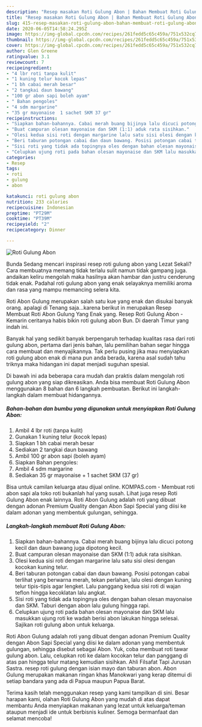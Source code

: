 ```yaml
---
description: "Resep masakan Roti Gulung Abon | Bahan Membuat Roti Gulung Abon Yang Mudah Dan Praktis"
title: "Resep masakan Roti Gulung Abon | Bahan Membuat Roti Gulung Abon Yang Mudah Dan Praktis"
slug: 415-resep-masakan-roti-gulung-abon-bahan-membuat-roti-gulung-abon-yang-mudah-dan-praktis
date: 2020-06-05T14:58:24.295Z
image: https://img-global.cpcdn.com/recipes/261fedd5c65c459a/751x532cq70/roti-gulung-abon-foto-resep-utama.jpg
thumbnail: https://img-global.cpcdn.com/recipes/261fedd5c65c459a/751x532cq70/roti-gulung-abon-foto-resep-utama.jpg
cover: https://img-global.cpcdn.com/recipes/261fedd5c65c459a/751x532cq70/roti-gulung-abon-foto-resep-utama.jpg
author: Glen Greene
ratingvalue: 3.1
reviewcount: 7
recipeingredient:
- "4 lbr roti tanpa kulit"
- "1 kuning telur kocok lepas"
- "1 bh cabai merah besar"
- "2 tangkai daun bawang"
- "100 gr abon sapi boleh ayam"
- " Bahan pengoles"
- "4 sdm margarine"
- "35 gr mayonaise  1 sachet SKM 37 gr"
recipeinstructions:
- "Siapkan bahan-bahannya. Cabai merah buang bijinya lalu dicuci potong kecil dan daun bawang juga dipotong kecil."
- "Buat campuran olesan mayonaise dan SKM (1:1) aduk rata sisihkan."
- "Olesi kedua sisi roti dengan margarine lalu satu sisi olesi dengan kocokan kuning telur."
- "Beri taburan potongan cabai dan daun bawang. Posisi potongan cabai terlihat yang berwarna merah, tekan perlahan, lalu olesi dengan kuning telur tipis-tipis agar lengket. Lalu panggang kedua sisi roti di wajan teflon hingga kecoklatan lalu angkat."
- "Sisi roti yang tidak ada topingnya oles dengan bahan olesan mayonaise dan SKM. Taburi dengan abon lalu gulung hingga rapi."
- "Celupkan ujung roti pada bahan olesan mayonaise dan SKM lalu masukkan ujung roti ke wadah berisi abon lakukan hingga selesai. Sajikan roti gulung abon untuk keluarga."
categories:
- Resep
tags:
- roti
- gulung
- abon

katakunci: roti gulung abon 
nutrition: 233 calories
recipecuisine: Indonesian
preptime: "PT29M"
cooktime: "PT39M"
recipeyield: "2"
recipecategory: Dinner

---
```



![Roti Gulung Abon](https://img-global.cpcdn.com/recipes/261fedd5c65c459a/751x532cq70/roti-gulung-abon-foto-resep-utama.jpg)

Bunda Sedang mencari inspirasi resep roti gulung abon yang Lezat Sekali? Cara membuatnya memang tidak terlalu sulit namun tidak gampang juga. andaikan keliru mengolah maka hasilnya akan hambar dan justru cenderung tidak enak. Padahal roti gulung abon yang enak selayaknya memiliki aroma dan rasa yang mampu memancing selera kita.

Roti Abon Gulung merupakan salah satu kue yang enak dan disukai banyak orang. apalagi di Tenang saja…karena berikut in merupakan Resep Membuat Roti Abon Gulung Yang Enak yang. Resep Roti Gulung Abon - Kemarin ceritanya habis bikin roti gulung abon Bun. Di daerah Timur yang indah ini.

Banyak hal yang sedikit banyak berpengaruh terhadap kualitas rasa dari roti gulung abon, pertama dari jenis bahan, lalu pemilihan bahan segar hingga cara membuat dan menyajikannya. Tak perlu pusing jika mau menyiapkan roti gulung abon enak di mana pun anda berada, karena asal sudah tahu triknya maka hidangan ini dapat menjadi suguhan spesial.


Di bawah ini ada beberapa cara mudah dan praktis dalam mengolah roti gulung abon yang siap dikreasikan. Anda bisa membuat Roti Gulung Abon menggunakan 8 bahan dan 6 langkah pembuatan. Berikut ini langkah-langkah dalam membuat hidangannya.

<!--inarticleads1-->

##### Bahan-bahan dan bumbu yang digunakan untuk menyiapkan Roti Gulung Abon:

1. Ambil 4 lbr roti (tanpa kulit)
1. Gunakan 1 kuning telur (kocok lepas)
1. Siapkan 1 bh cabai merah besar
1. Sediakan 2 tangkai daun bawang
1. Ambil 100 gr abon sapi (boleh ayam)
1. Siapkan  Bahan pengoles:
1. Ambil 4 sdm margarine
1. Sediakan 35 gr mayonaise + 1 sachet SKM (37 gr)


Bisa untuk camilan keluarga atau dijual online. KOMPAS.com - Membuat roti abon sapi ala toko roti bukanlah hal yang susah. Lihat juga resep Roti Gulung Abon enak lainnya. Roti Abon Gulung adalah roti yang dibuat dengan adonan Premium Quality dengan Abon Sapi Special yang diisi ke dalam adonan yang membentuk gulungan, sehingga. 

<!--inarticleads2-->

##### Langkah-langkah membuat Roti Gulung Abon:

1. Siapkan bahan-bahannya. Cabai merah buang bijinya lalu dicuci potong kecil dan daun bawang juga dipotong kecil.
1. Buat campuran olesan mayonaise dan SKM (1:1) aduk rata sisihkan.
1. Olesi kedua sisi roti dengan margarine lalu satu sisi olesi dengan kocokan kuning telur.
1. Beri taburan potongan cabai dan daun bawang. Posisi potongan cabai terlihat yang berwarna merah, tekan perlahan, lalu olesi dengan kuning telur tipis-tipis agar lengket. Lalu panggang kedua sisi roti di wajan teflon hingga kecoklatan lalu angkat.
1. Sisi roti yang tidak ada topingnya oles dengan bahan olesan mayonaise dan SKM. Taburi dengan abon lalu gulung hingga rapi.
1. Celupkan ujung roti pada bahan olesan mayonaise dan SKM lalu masukkan ujung roti ke wadah berisi abon lakukan hingga selesai. Sajikan roti gulung abon untuk keluarga.


Roti Abon Gulung adalah roti yang dibuat dengan adonan Premium Quality dengan Abon Sapi Special yang diisi ke dalam adonan yang membentuk gulungan, sehingga disebut sebagai Abon. Yuk, coba membuat roti tawar gulung abon. Lalu, celupkan roti ke dalam kocokan telur dan panggang di atas pan hingga telur matang kemudian sisihkan. Ahli Filsafat Tapi Jurusan Sastra. resep roti gulung dengan isian mayo dan taburan abon. Abon Gulung merupakan makanan ringan khas Manokwari yang kerap ditemui di setiap bandara yang ada di Papua maupun Papua Barat. 

Terima kasih telah menggunakan resep yang kami tampilkan di sini. Besar harapan kami, olahan Roti Gulung Abon yang mudah di atas dapat membantu Anda menyiapkan makanan yang lezat untuk keluarga/teman ataupun menjadi ide untuk berbisnis kuliner. Semoga bermanfaat dan selamat mencoba!
